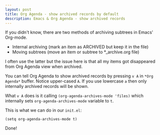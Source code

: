 ```yaml
---
layout: post
title: Org Agenda - show archived records by default
description: Emacs & Org Agenda - show archived records
---
```


If you didn't know, there are two methods of archiving subtrees
in Emacs' Org-mode.

- Internal archiving (mark an item as ARCHIVED but keep it in the file)
- Moving subtrees (move an item or subtree to *_archive.org file)

I often use the latter but the issue here is that all my items
got disappeared from Org Agenda view when archived.

You can tell Org Agenda to show archived records by pressing
`v A` in `*Org Agenda*` buffer.
Notice upper-cased `A`. If you use lowercase `a` then only internally
archived records will be shown.

What `v A` does is it calling `(org-agenda-archives-mode 'files)`
which internally sets `org-agenda-archives-mode` variable to `t`.

This is what we can do in our `init.el`:

```emacs-lisp
(setq org-agenda-archives-mode t)
```

Done!
